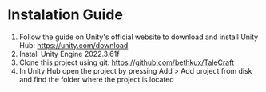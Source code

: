 # Instalation Guide
1. Follow the guide on Unity's official website to download and install Unity Hub: https://unity.com/download
2. Install Unity Engine 2022.3.61f
3. Clone this project using git: https://github.com/bethkux/TaleCraft
4. In Unity Hub open the project by pressing Add > Add project from disk and find the folder where the project is located 